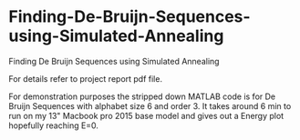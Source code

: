 # Finding-De-Bruijn-Sequences-using-Simulated-Annealing
Finding De Bruijn Sequences using Simulated Annealing

For details refer to project report pdf file.

For demonstration purposes the stripped down MATLAB code is for De Bruijn Sequences with alphabet size 6 and order 3. 
It takes around 6 min to run on my 13" Macbook pro 2015 base model and gives out a Energy plot hopefully reaching E=0.
